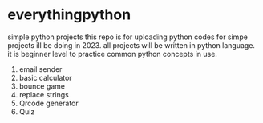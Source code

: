 # everythingpython
simple python projects 
this repo is for uploading python codes for simpe projects ill be doing in 2023.
all projects will be written in python language. it is beginner level to practice common python concepts in use.

1. email sender
2. basic calculator
3. bounce game
4. replace strings
5. Qrcode generator 
6. Quiz


